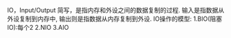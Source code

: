 IO，Input/Output 简写，是指内存和外设之间的数据复制的过程. 输入是指数据从外设复制到内存中, 输出则是指数据从内存复制到外设.
IO操作的模型:
1.BIO(阻塞IO):每个2
2.NIO
3.AIO